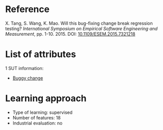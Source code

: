# Reference

X. Tang, S. Wang, K. Mao. Will this bug-fixing change break regression testing? *International Symposium on Empirical Software Engineering and Measurement*, pp. 1-10. 2015. DOI: [10.1109/ESEM.2015.7321218](https://www.doi.org/10.1109/ESEM.2015.7321218)

# List of attributes

1 SUT information:
* [Buggy change](../../attributes/sut/change/buggy-change.md)

# Learning approach

* Type of learning: supervised
* Number of features: 18
* Industrial evaluation: no